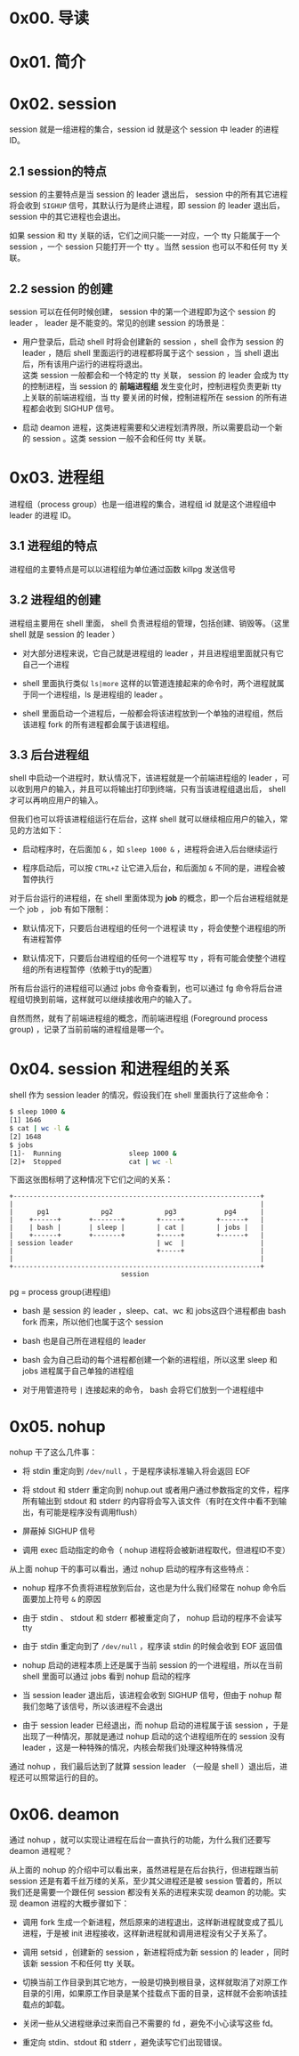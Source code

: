 # 0x00. 导读

# 0x01. 简介

# 0x02. session

session 就是一组进程的集合，session id 就是这个 session 中 leader 的进程 ID。

## 2.1 session的特点

session 的主要特点是当 session 的 leader 退出后， session 中的所有其它进程将会收到 `SIGHUP` 信号，其默认行为是终止进程，即 session 的 leader 退出后， session 中的其它进程也会退出。

如果 session 和 tty 关联的话，它们之间只能一一对应，一个 tty 只能属于一个 session ，一个 session 只能打开一个 tty 。当然 session 也可以不和任何 tty 关联。

## 2.2 session 的创建

session 可以在任何时候创建， session 中的第一个进程即为这个 session 的 leader ， leader 是不能变的。常见的创建 session 的场景是：

- 用户登录后，启动 shell 时将会创建新的 session ，shell 会作为 session 的 leader ，随后 shell 里面运行的进程都将属于这个 session ，当 shell 退出后，所有该用户运行的进程将退出。  
这类 session 一般都会和一个特定的 tty 关联， session 的 leader 会成为 tty 的控制进程，当 session 的 **前端进程组** 发生变化时，控制进程负责更新 tty 上关联的前端进程组，当 tty 要关闭的时候，控制进程所在 session 的所有进程都会收到 SIGHUP 信号。

- 启动 deamon 进程，这类进程需要和父进程划清界限，所以需要启动一个新的 session 。这类 session 一般不会和任何 tty 关联。

# 0x03. 进程组

进程组（process group）也是一组进程的集合，进程组 id 就是这个进程组中 leader 的进程 ID。

## 3.1 进程组的特点

进程组的主要特点是可以以进程组为单位通过函数 killpg 发送信号

## 3.2 进程组的创建

进程组主要用在 shell 里面， shell 负责进程组的管理，包括创建、销毁等。（这里 shell 就是 session 的 leader ）

- 对大部分进程来说，它自己就是进程组的 leader ，并且进程组里面就只有它自己一个进程

- shell 里面执行类似 `ls|more` 这样的以管道连接起来的命令时，两个进程就属于同一个进程组，ls 是进程组的 leader 。

- shell 里面启动一个进程后，一般都会将该进程放到一个单独的进程组，然后该进程 fork 的所有进程都会属于该进程组。

## 3.3 后台进程组

shell 中启动一个进程时，默认情况下，该进程就是一个前端进程组的 leader ，可以收到用户的输入，并且可以将输出打印到终端，只有当该进程组退出后， shell 才可以再响应用户的输入。

但我们也可以将该进程组运行在后台，这样 shell 就可以继续相应用户的输入，常见的方法如下：

- 启动程序时，在后面加 `&` ，如 `sleep 1000 &` ，进程将会进入后台继续运行

- 程序启动后，可以按 `CTRL+Z` 让它进入后台，和后面加 `&` 不同的是，进程会被暂停执行

对于后台运行的进程组，在 shell 里面体现为 **job** 的概念，即一个后台进程组就是一个  job ， job 有如下限制：

- 默认情况下，只要后台进程组的任何一个进程读 tty ，将会使整个进程组的所有进程暂停

- 默认情况下，只要后台进程组的任何一个进程写 tty ，将有可能会使整个进程组的所有进程暂停（依赖于tty的配置）

所有后台运行的进程组可以通过 jobs 命令查看到，也可以通过 fg 命令将后台进程组切换到前端，这样就可以继续接收用户的输入了。

自然而然，就有了前端进程组的概念，而前端进程组 (Foreground process group) ，记录了当前前端的进程组是哪一个。

# 0x04. session 和进程组的关系

shell 作为 session leader 的情况，假设我们在 shell 里面执行了这些命令：
```bash
$ sleep 1000 &
[1] 1646
$ cat | wc -l &
[2] 1648
$ jobs
[1]-  Running                 sleep 1000 &
[2]+  Stopped                 cat | wc -l
```

下面这张图标明了这种情况下它们之间的关系：
```
+--------------------------------------------------------------+
|                                                              |
|      pg1             pg2             pg3            pg4      |
|    +------+       +-------+        +-----+        +------+   |
|    | bash |       | sleep |        | cat |        | jobs |   |
|    +------+       +-------+        +-----+        +------+   |
| session leader                     | wc  |                   |
|                                    +-----+                   |
|                                                              |
+--------------------------------------------------------------+
                            session
```

pg = process group(进程组)

-  bash 是 session 的 leader ，sleep、cat、wc 和 jobs这四个进程都由 bash fork 而来，所以他们也属于这个 session 

-  bash 也是自己所在进程组的 leader 

-  bash 会为自己启动的每个进程都创建一个新的进程组，所以这里 sleep 和 jobs 进程属于自己单独的进程组

- 对于用管道符号 `|` 连接起来的命令， bash 会将它们放到一个进程组中

# 0x05. nohup

nohup 干了这么几件事：

- 将 stdin 重定向到 `/dev/null` ，于是程序读标准输入将会返回 EOF

- 将 stdout 和 stderr 重定向到 nohup.out 或者用户通过参数指定的文件，程序所有输出到 stdout 和 stderr 的内容将会写入该文件（有时在文件中看不到输出，有可能是程序没有调用flush）

- 屏蔽掉 SIGHUP 信号

- 调用 exec 启动指定的命令（ nohup 进程将会被新进程取代，但进程ID不变）

从上面 nohup 干的事可以看出，通过 nohup 启动的程序有这些特点：

-  nohup 程序不负责将进程放到后台，这也是为什么我们经常在 nohup 命令后面要加上符号 `&` 的原因

- 由于 stdin 、 stdout 和 stderr 都被重定向了， nohup 启动的程序不会读写 tty

- 由于 stdin 重定向到了 `/dev/null` ，程序读 stdin 的时候会收到 EOF 返回值

-  nohup 启动的进程本质上还是属于当前 session 的一个进程组，所以在当前 shell 里面可以通过 jobs 看到 nohup 启动的程序

- 当 session  leader 退出后，该进程会收到 SIGHUP 信号，但由于 nohup 帮我们忽略了该信号，所以该进程不会退出

- 由于 session leader 已经退出，而 nohup 启动的进程属于该 session ，于是出现了一种情况，那就是通过 nohup 启动的这个进程组所在的 session 没有 leader ，这是一种特殊的情况，内核会帮我们处理这种特殊情况

通过 nohup ，我们最后达到了就算 session leader （一般是 shell ）退出后，进程还可以照常运行的目的。

# 0x06. deamon

通过 nohup ，就可以实现让进程在后台一直执行的功能，为什么我们还要写 deamon 进程呢？

从上面的 nohup 的介绍中可以看出来，虽然进程是在后台执行，但进程跟当前 session 还是有着千丝万缕的关系，至少其父进程还是被 session 管着的，所以我们还是需要一个跟任何 session 都没有关系的进程来实现 deamon 的功能。实现 deamon 进程的大概步骤如下：

- 调用 fork 生成一个新进程，然后原来的进程退出，这样新进程就变成了孤儿进程，于是被 init 进程接收，这样新进程就和调用进程没有父子关系了。

- 调用 setsid ，创建新的 session ，新进程将成为新 session 的 leader ，同时该新 session 不和任何 tty 关联。

- 切换当前工作目录到其它地方，一般是切换到根目录，这样就取消了对原工作目录的引用，如果原工作目录是某个挂载点下面的目录，这样就不会影响该挂载点的卸载。

- 关闭一些从父进程继承过来而自己不需要的 fd ，避免不小心读写这些 fd。

- 重定向 stdin、stdout 和 stderr ，避免读写它们出现错误。